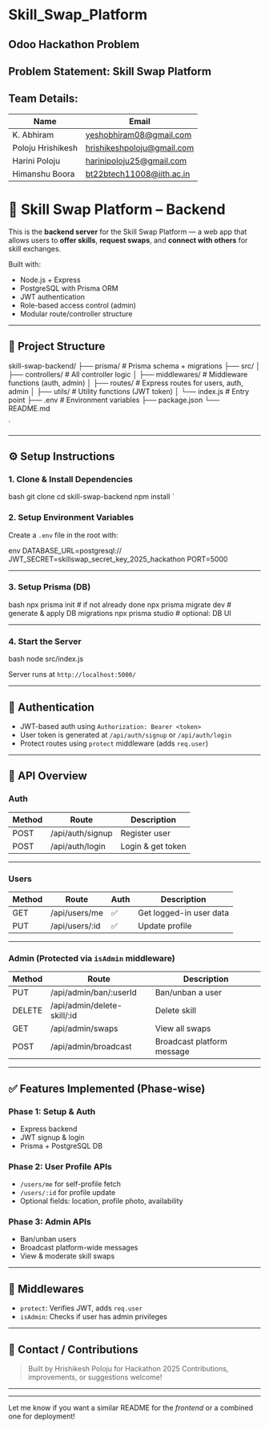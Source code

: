 # Skill_Swap_Platform

## Odoo Hackathon Problem 

## Problem Statement: Skill Swap Platform

## Team Details:

| Name               | Email                         |
|--------------------|-------------------------------|
| K. Abhiram         | yeshobhiram08@gmail.com       |
| Poloju Hrishikesh  | hrishikeshpoloju@gmail.com    |
| Harini Poloju      | harinipoloju25@gmail.com      |
| Himanshu Boora     | bt22btech11008@iith.ac.in     |





# 🔁 Skill Swap Platform – Backend

This is the **backend server** for the Skill Swap Platform — a web app that allows users to **offer skills**, **request swaps**, and **connect with others** for skill exchanges.

Built with:
- Node.js + Express
- PostgreSQL with Prisma ORM
- JWT authentication
- Role-based access control (admin)
- Modular route/controller structure

---

## 📁 Project Structure



skill-swap-backend/
├── prisma/                  # Prisma schema + migrations
├── src/
│   ├── controllers/         # All controller logic
│   ├── middlewares/         # Middleware functions (auth, admin)
│   ├── routes/              # Express routes for users, auth, admin
│   ├── utils/               # Utility functions (JWT token)
│   └── index.js             # Entry point
├── .env                     # Environment variables
├── package.json
└── README.md

`

---

## ⚙ Setup Instructions

### 1. Clone & Install Dependencies

bash
git clone <your-repo-url>
cd skill-swap-backend
npm install
`

### 2. Setup Environment Variables

Create a `.env` file in the root with:

env
DATABASE_URL=postgresql://<your-db-url>
JWT_SECRET=skillswap_secret_key_2025_hackathon
PORT=5000


---

### 3. Setup Prisma (DB)

bash
npx prisma init          # if not already done
npx prisma migrate dev   # generate & apply DB migrations
npx prisma studio        # optional: DB UI


---

### 4. Start the Server

bash
node src/index.js


Server runs at `http://localhost:5000/`

---

## 🔐 Authentication

* JWT-based auth using `Authorization: Bearer <token>`
* User token is generated at `/api/auth/signup` or `/api/auth/login`
* Protect routes using `protect` middleware (adds `req.user`)

---

## 🧠 API Overview

### Auth

| Method | Route            | Description       |
| ------ | ---------------- | ----------------- |
| POST   | /api/auth/signup | Register user     |
| POST   | /api/auth/login  | Login & get token |

---

### Users

| Method | Route           | Auth | Description             |
| ------ | --------------- | ---- | ----------------------- |
| GET    | /api/users/me   | ✅    | Get logged-in user data |
| PUT    | /api/users/\:id | ✅    | Update profile          |

---

### Admin (Protected via `isAdmin` middleware)

| Method | Route                        | Description                |
| ------ | ---------------------------- | -------------------------- |
| PUT    | /api/admin/ban/\:userId      | Ban/unban a user           |
| DELETE | /api/admin/delete-skill/\:id | Delete skill               |
| GET    | /api/admin/swaps             | View all swaps             |
| POST   | /api/admin/broadcast         | Broadcast platform message |

---

## ✅ Features Implemented (Phase-wise)

### Phase 1: Setup & Auth

* Express backend
* JWT signup & login
* Prisma + PostgreSQL DB

### Phase 2: User Profile APIs

* `/users/me` for self-profile fetch
* `/users/:id` for profile update
* Optional fields: location, profile photo, availability

### Phase 3: Admin APIs

* Ban/unban users
* Broadcast platform-wide messages
* View & moderate skill swaps

---

## 🔐 Middlewares

* `protect`: Verifies JWT, adds `req.user`
* `isAdmin`: Checks if user has admin privileges

---

## 💬 Contact / Contributions

> Built by Hrishikesh Poloju for Hackathon 2025
> Contributions, improvements, or suggestions welcome!

---



---

Let me know if you want a similar README for the *frontend* or a combined one for deployment!
```
